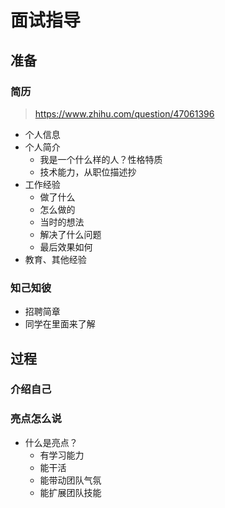 # 面试指导

## 准备

### 简历

> https://www.zhihu.com/question/47061396

- 个人信息
- 个人简介
  - 我是一个什么样的人？性格特质
  - 技术能力，从职位描述抄
- 工作经验
  - 做了什么
  - 怎么做的
  - 当时的想法
  - 解决了什么问题
  - 最后效果如何
- 教育、其他经验

### 知己知彼

- 招聘简章
- 同学在里面来了解

## 过程

### 介绍自己

### 亮点怎么说

- 什么是亮点？
  - 有学习能力
  - 能干活
  - 能带动团队气氛
  - 能扩展团队技能

